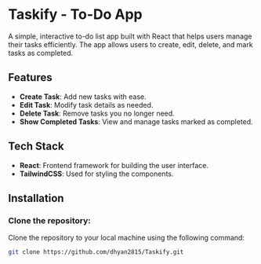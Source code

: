 # Taskify - To-Do App

A simple, interactive to-do list app built with React that helps users manage their tasks efficiently. The app allows users to create, edit, delete, and mark tasks as completed.

## Features

- **Create Task**: Add new tasks with ease.
- **Edit Task**: Modify task details as needed.
- **Delete Task**: Remove tasks you no longer need.
- **Show Completed Tasks**: View and manage tasks marked as completed.

## Tech Stack

- **React**: Frontend framework for building the user interface.
- **TailwindCSS**: Used for styling the components.

## Installation

### Clone the repository:
Clone the repository to your local machine using the following command:

```bash
git clone https://github.com/dhyan2815/Taskify.git
